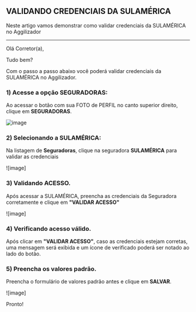 ## VALIDANDO CREDENCIAIS DA SULAMÉRICA
Neste artigo vamos demonstrar como validar credenciais da SULAMÉRICA no Aggilizador

---

Olá Corretor(a),

Tudo bem?

Com o passo a passo abaixo você poderá validar credenciais da SULAMÉRICA no Aggilizador.

### 1) Acesse a opção SEGURADORAS:

Ao acessar o botão com sua FOTO de PERFIL no canto superior direito, clique em **SEGURADORAS**.

![image](https://conversu-partner-assets.s3.sa-east-1.amazonaws.com/agger/wiki/seguradoras/validando-credenciais/c220eb72-5169-48ab-b4df-330f11a099aa.png)

### 2) Selecionando a SULAMÉRICA:

Na listagem de **Seguradoras**, clique na seguradora **SULAMÉRICA** para validar as credenciais

![image]

### 3) Validando ACESSO.

Após acessar a SULAMÉRICA, preencha as credenciais da Seguradora corretamente e clique em **"VALIDAR ACESSO"**

![image]

### 4) Verificando acesso válido.

Após clicar em **"VALIDAR ACESSO"**, caso as credenciais estejam corretas, uma mensagem será exibida e um ícone de verificado poderá ser notado ao lado do botão.

### 5) Preencha os valores padrão.

Preencha o formulário de valores padrão antes e clique em **SALVAR**.

![image]

Pronto!
